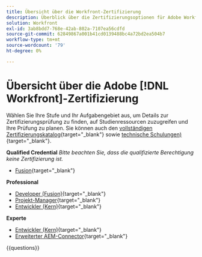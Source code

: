 ```yaml
---
title: Übersicht über die Workfront-Zertifizierung
description: Überblick über die Zertifizierungsoptionen für Adobe Workfront
solution: Workfront
exl-id: 3ab8bdd7-768e-42ab-802a-7107ea56cdfd
source-git-commit: 62849867a001b41cd0139488bc4a72bd2ea504b7
workflow-type: tm+mt
source-wordcount: '79'
ht-degree: 0%

---
```


# Übersicht über die Adobe [!DNL Workfront]-Zertifizierung

Wählen Sie Ihre Stufe und Ihr Aufgabengebiet aus, um Details zur Zertifizierungsprüfung zu finden, auf Studienressourcen zuzugreifen und Ihre Prüfung zu planen. Sie können auch den [vollständigen Zertifizierungskatalog](https://certification.adobe.com/certifications){target="_blank"} sowie [technische Schulungen) ](https://certification.adobe.com/courses/?/courses){target="_blank"}.

**Qualified Credential**
_Bitte beachten Sie, dass die qualifizierte Berechtigung keine Zertifizierung ist._

* [Fusion](https://certification.adobe.com/certification/fusion-qualified-credential){target="_blank"} <!--AD2-E902-->

**Professional**

* [Developer (Fusion)](https://certification.adobe.com/certification/fusion-developer-professional){target="_blank"} <!--AD0-E902-->
* [Projekt-Manager](https://certification.adobe.com/certification/project-manager-professional){target="_blank"} <!--AD0-E903-->
* [Entwickler (Kern)](https://certification.adobe.com/certification/core-developer-professional){target="_blank"} <!--AD0-E908-->

**Experte**

* [Entwickler (Kern)](https://certification.adobe.com/certification/core-developer-expert){target="_blank"} <!--AD0-E907-->
* [Erweiterter AEM-Connector](https://certification.adobe.com/certification/experience-manager-enhanced-connector-expert){target="_blank"} <!--AD0-E906-->

{{questions}}

